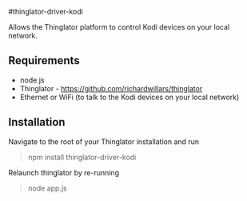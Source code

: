 #thinglator-driver-kodi

Allows the Thinglator platform to control Kodi devices on your local network.


## Requirements
- node.js
- Thinglator - https://github.com/richardwillars/thinglator
- Ethernet or WiFi (to talk to the Kodi devices on your local network)

## Installation
Navigate to the root of your Thinglator installation and run
> npm install thinglator-driver-kodi

Relaunch thinglator by re-running
> node app.js
